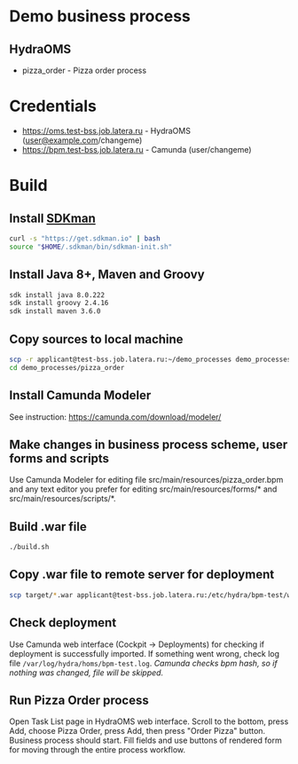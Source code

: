 # Demo business process
## HydraOMS
* pizza_order - Pizza order process

# Credentials
* https://oms.test-bss.job.latera.ru - HydraOMS (user@example.com/changeme)
* https://bpm.test-bss.job.latera.ru - Camunda (user/changeme)

# Build
## Install [SDKman](https://sdkman.io/install)
```bash
curl -s "https://get.sdkman.io" | bash
source "$HOME/.sdkman/bin/sdkman-init.sh"
```
## Install Java 8+, Maven and Groovy
```bash
sdk install java 8.0.222
sdk install groovy 2.4.16
sdk install maven 3.6.0
```
## Copy sources to local machine
```bash
scp -r applicant@test-bss.job.latera.ru:~/demo_processes demo_processes
cd demo_processes/pizza_order
```
## Install Camunda Modeler
See instruction: https://camunda.com/download/modeler/
## Make changes in business process scheme, user forms and scripts
Use Camunda Modeler for editing file src/main/resources/pizza_order.bpm and any text editor you prefer for editing src/main/resources/forms/* and src/main/resources/scripts/*.
## Build .war file
```bash
./build.sh
```
## Copy .war file to remote server for deployment
```bash
scp target/*.war applicant@test-bss.job.latera.ru:/etc/hydra/bpm-test/webapps
```
## Check deployment
Use Camunda web interface (Cockpit -> Deployments) for checking if deployment is successfully imported.
If something went wrong, check log file `/var/log/hydra/homs/bpm-test.log`. _Camunda checks bpm hash, so if nothing was changed, file will be skipped._
## Run Pizza Order process
Open Task List page in HydraOMS web interface.
Scroll to the bottom, press Add, choose Pizza Order, press Add, then press "Order Pizza" button.
Business process should start. Fill fields and use buttons of rendered form for moving through the entire process workflow.
